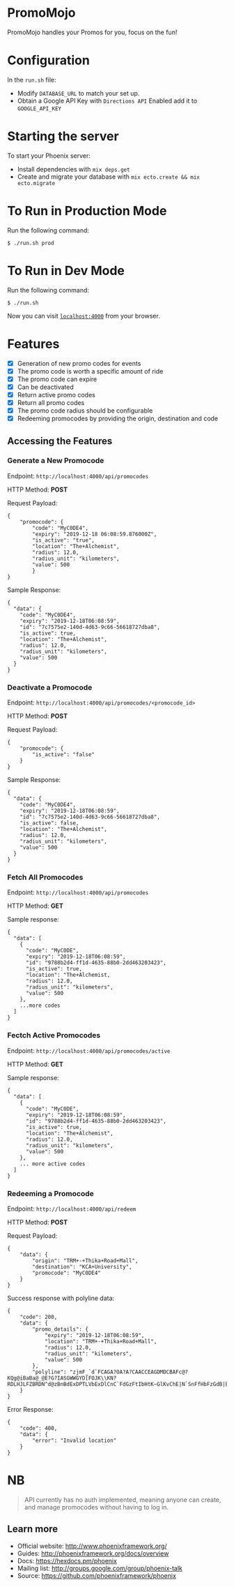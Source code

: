 # PromoMojo
PromoMojo handles your Promos for you, focus on the fun!

# Configuration

In the `run.sh` file:

- Modify `DATABASE_URL` to match your set up.
- Obtain a Google API Key with `Directions API` Enabled add it to `GOOGLE_API_KEY`

# Starting the server

To start your Phoenix server:
  * Install dependencies with `mix deps.get`
  * Create and migrate your database with `mix ecto.create && mix ecto.migrate`

# To Run in Production Mode

Run the following command:
```
$ ./run.sh prod
```

# To Run in Dev Mode

Run the following command:
```
$ ./run.sh
```

Now you can visit [`localhost:4000`](http://localhost:4000) from your browser.

# Features

- [x] Generation of new promo codes for events
- [x] The promo code is worth a specific amount of ride
- [x] The promo code can expire
- [x] Can be deactivated
- [x] Return active promo codes
- [x] Return all promo codes
- [x] The promo code radius should be configurable
- [x] Redeeming promocodes by providing the origin, destination and code 

## Accessing the Features

### Generate a New Promocode

Endpoint: `http://localhost:4000/api/promocodes`

HTTP Method: **POST**

Request Payload:
```
{
	"promocode": {
		"code": "MyC0DE4",
		"expiry": "2019-12-18 06:08:59.876000Z",
		"is_active": "true",
		"location": "The+Alchemist",
		"radius": 12.0,
		"radius_unit": "kilometers",
		"value": 500
		}
}
```

Sample Response:
```
{
  "data": {
    "code": "MyC0DE4",
    "expiry": "2019-12-18T06:08:59",
    "id": "7c7575e2-140d-4d63-9c66-56618727dba8",
    "is_active": true,
    "location": "The+Alchemist",
    "radius": 12.0,
    "radius_unit": "kilometers",
    "value": 500
  }
}
```

### Deactivate a Promocode

Endpoint: `http://localhost:4000/api/promocodes/<promocode_id>`

HTTP Method: **POST**

Request Payload:
```
{
	"promocode": {
		"is_active": "false"
	}
}
```

Sample Response:
```
{
  "data": {
    "code": "MyC0DE4",
    "expiry": "2019-12-18T06:08:59",
    "id": "7c7575e2-140d-4d63-9c66-56618727dba8",
    "is_active": false,
    "location": "The+Alchemist",
    "radius": 12.0,
    "radius_unit": "kilometers",
    "value": 500
  }
}
```


### Fetch All Promocodes

Endpoint: `http://localhost:4000/api/promocodes`

HTTP Method: **GET**

Sample response:
```
{
  "data": [
    {
      "code": "MyC0DE",
      "expiry": "2019-12-18T06:08:59",
      "id": "9788b2d4-ff1d-4635-88b0-2dd463203423",
      "is_active": true,
      "location": "The+Alchemist,
      "radius": 12.0,
      "radius_unit": "kilometers",
      "value": 500
    },
    ...more codes
  ]
}
```

### Fectch Active Promocodes

Endpoint: `http://localhost:4000/api/promocodes/active`

HTTP Method: **GET**

Sample response:
```
{
  "data": [
    {
      "code": "MyC0DE",
      "expiry": "2019-12-18T06:08:59",
      "id": "9788b2d4-ff1d-4635-88b0-2dd463203423",
      "is_active": true,
      "location": "The+Alchemist",
      "radius": 12.0,
      "radius_unit": "kilometers",
      "value": 500
    },
    ... more active codes
  ]
}
```

### Redeeming a Promocode

Endpoint: `http://localhost:4000/api/redeem`

HTTP Method: **POST**

Request Payload:
```
{
	"data": {
		"origin": "TRM+-+Thika+Road+Mall",
		"destination": "KCA+University",
		"promocode": "MyC0DE4"
	}
}
```

Success response with polyline data:
```
{
    "code": 200,
    "data": {
        "promo_details": {
            "expiry": "2019-12-18T06:08:59",
            "location": "TRM+-+Thika+Road+Mall",
            "radius": 12.0,
            "radius_unit": "kilometers",
            "value": 500
        },
        "polyline": "zjmF_`d`FCAGA?OA?A?CAACCEAGDMDCBAFc@?KQg@iBaBa@_@E?G?IASGWWGYD[FOJK\\KN?RDLHJLFZBRDN^d@zBnBdExDPTLVbExDlCnC`FdGzFtIbHtK~GlKvChE|N`SnFfHbFzGdB|BjBrBzApAbAt@hCtAbE~AnGvBtLvDhExAfCjAzAdAnEdErMdMxCvCtClCjKrJ~DtDtAx@jEbEjCfCv@w@pAqARSGICKEWOiACCGAGBKFKBO@EI"
    }
}
```

Error Response:
```
{
    "code": 400,
    "data": {
        "error": "Invalid location"
    }
}
```

# NB

> API currently has no auth implemented, meaning anyone can create, and manage promocodes without having
to log in.

## Learn more

  * Official website: http://www.phoenixframework.org/
  * Guides: http://phoenixframework.org/docs/overview
  * Docs: https://hexdocs.pm/phoenix
  * Mailing list: http://groups.google.com/group/phoenix-talk
  * Source: https://github.com/phoenixframework/phoenix
